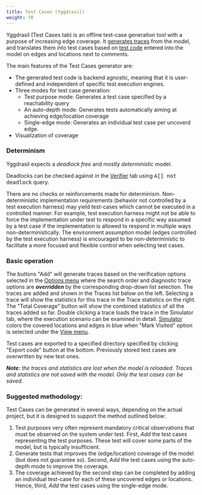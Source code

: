 ```yaml
---
title: Test Cases (Yggdrasil)
weight: 70
---
```


Yggdrasil (Test Cases tab) is an offline test-case generation tool with a purpose of increasing edge coverage. It [generates traces](traces/) from the model, and translates them into test cases based on [test code](test-code/) entered into the model on edges and locations next to comments.

The main features of the Test Cases generator are:
- The generated test code is backend agnostic, meaning that it is user-defined and independent of specific test execution engines.  
- Three modes for test case generation: 
  - Test purpose mode:  Generates a test case specified by a reachability query
  - An auto-depth mode: Generates tests automatically aiming at achieving edge/location coverage 
  - Single-edge mode: Generates an individual test case per uncoverd edge. 
- Visualization of coverage

### Determinism 
Yggdrasil expects a _deadlock free_ and mostly _deterministic_ model.

Deadlocks can be checked against in the [Verifier](/gui-reference/verifier/) tab using <tt>A[] not deadlock</tt> query.

There are no checks or reinforcements made for determinism. Non-deterministic implementation requirements (behavior not controlled by a test execution harness) may yield test-cases which cannot be executed in a controlled manner. For example, test execution harness might not be able to force the implementation under test to respond in a specific way assumed by a test case if the implementation is allowed to respond in multiple ways non-deterministically. The environment assumption model (edges controlled by the test execution harness) is encouraged to be non-deterministic to facilitate a more focused and flexible control when selecting test cases.

### Basic operation
The buttons "Add" will generate traces based on the verification options selected in the [Options menu](/gui-reference/menu-bar/options/) where the search order and diagnostic trace options are _**overridden**_ by the corresponding drop-down list selection. The traces are added and shown in the Traces list below on the left. Selecting a trace will show the statistics for this trace in the Trace statistics on the right. The "Total Coverage" button will show the combined statistics of all the traces added so far. Double clicking a trace loads the trace in the Simulator tab, where the execution scenario can be examined in detail. [Simulator](/gui-reference/symbolic-simulator/process/) colors the covered locations and edges in blue when "Mark Visited" option is selected under the [View menu](/gui-reference/menu-bar/view/).

Test cases are exported to a specified directory specified by clicking "Export code" button at the bottom. Previously stored test cases are overwritten by new test ones.

_**Note:** the traces and statistics are lost when the model is reloaded. Traces and statistics are not saved with the model. Only the test cases can be saved._

### Suggested methodology: 
Test Cases can be generated in several ways, depending on the actual project, but it is designed to support the method outlined below: 
1. Test purposes very often represent mandatory critical observations that must be observed on the system under test. First, _*Add*_ the test cases representing the test purposes. These test will cover some parts of the model, but is typically insufficient.  
2. Generate tests that improves the (edge/location) coverage of the model (but does not guarantee so). Second, _*Add*_ the test cases using the auto-depth mode to improve the coverage.   
3. The coverage achieved by the second step can be completed by adding an individual test-case for each of these uncovered edges or locations. Hence, third, _*Add*_ the test cases using the single-edge mode.
